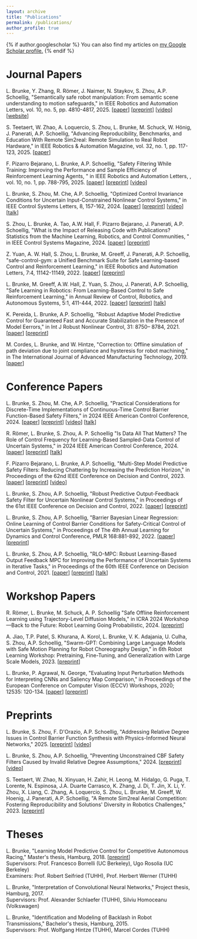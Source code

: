 ```yaml
---
layout: archive
title: "Publications"
permalink: /publications/
author_profile: true
---
```


{% if author.googlescholar %}
  You can also find my articles on <u><a href="{{author.googlescholar}}">my Google Scholar profile</a>.</u>
{% endif %}

<!-- {% include base_path %} -->

<!-- {% for post in site.publications reversed %}
  {% include archive-single.html %}
{% endfor %} -->

Journal Papers
======
L. Brunke, Y. Zhang, R. Römer, J. Naimer, N. Staykov, S. Zhou, A.P. Schoellig, "Semantically safe robot manipulation: From semantic scene understanding to motion safeguards," in IEEE Robotics and Automation Letters, vol. 10, no. 5, pp. 4810-4817, 2025. [[paper](https://ieeexplore.ieee.org/abstract/document/10933541)] [[preprint](https://arxiv.org/abs/2410.15185)] [[video](https://www.youtube.com/watch?v=sL9iW_3nJvQ&t=2s)] [[website](https://beyondcollision.com)]

S. Teetaert, W. Zhao, A. Loquercio, S. Zhou, L. Brunke, M. Schuck, W. Hönig, J. Panerati, A.P. Schoellig, "Advancing Reproducibility, Benchmarks, and Education With Remote Sim2real: Remote Simulation to Real Robot Hardware," in IEEE Robotics & Automation Magazine, vol. 32, no. 1, pp. 117-123, 2025. [[paper](https://ieeexplore.ieee.org/abstract/document/10931186)]

F. Pizarro Bejarano, L. Brunke, A.P. Schoellig, "Safety Filtering While Training: Improving the Performance and Sample Efficiency of Reinforcement Learning Agents, " in IEEE Robotics and Automation Letters, , vol. 10, no. 1, pp. 788-795, 2025. [[paper](https://ieeexplore.ieee.org/abstract/document/10778608)] [[preprint](https://arxiv.org/abs/2410.11671)] [[video](https://www.youtube.com/watch?v=3Z96M8P26mI)]

L. Brunke, S. Zhou, M. Che, A.P. Schoellig, "Optimized Control Invariance Conditions for Uncertain Input-Constrained Nonlinear Control Systems," in IEEE Control Systems Letters, 8, 157-162, 2024. [[paper](https://ieeexplore.ieee.org/abstract/document/10365501)] [[preprint](https://arxiv.org/abs/2312.09565)] [[video](https://www.youtube.com/watch?v=7wVZ25zchaY)] [[talk](https://www.youtube.com/watch?v=aqcu-FXu_3U)]

S. Zhou, L. Brunke, A. Tao, A.W. Hall, F. Pizarro Bejarano, J. Panerati, A.P. Schoellig, "What is the Impact of Releasing Code with Publications? Statistics from the Machine Learning, Robotics, and Control Communities, " in IEEE Control Systems Magazine, 2024. [[paper](https://ieeexplore.ieee.org/document/10621946)] [[preprint](https://arxiv.org/abs/2308.10008)]

Z. Yuan, A. W. Hall, S. Zhou, L. Brunke, M. Greeff, J. Panerati, A.P. Schoellig, "safe-control-gym: a Unified Benchmark Suite for Safe Learning-based Control and Reinforcement Learning," in IEEE Robotics and Automation Letters, 7:4, 11142-11149, 2022. [[paper](https://ieeexplore.ieee.org/document/9849119)] [[preprint](https://arxiv.org/abs/2109.06325)]

L. Brunke, M. Greeff, A.W. Hall, Z. Yuan, S. Zhou, J. Panerati, A.P. Schoellig, "Safe Learning in Robotics: From Learning-Based Control to Safe Reinforcement Learning," in Annual Review of Control, Robotics, and Autonomous Systems, 5:1, 411-444, 2022. [[paper](https://www.annualreviews.org/doi/abs/10.1146/annurev-control-042920-020211?journalCode=control)] [[preprint](https://arxiv.org/abs/2108.06266)] [[talk](https://youtu.be/NW23WLVvEyc)]

K. Pereida, L. Brunke, A.P. Schoellig, "Robust Adaptive Model Predictive Control for Guaranteed Fast and Accurate Stabilization in the Presence of Model Eerrors," in Int J Robust Nonlinear Control, 31: 8750– 8784, 2021. [[paper](https://doi.org/10.1002/rnc.5712)] [[preprint](https://www.dynsyslab.org/wp-content/papercite-data/pdf/pereida-ijrnc21.pdf)]

M. Cordes, L. Brunke, and W. Hintze, "Correction to: Offline simulation of path deviation due to joint compliance and hysteresis for robot machining," in The International Journal of Advanced Manufacturing Technology, 2019. [[paper](https://link.springer.com/article/10.1007%2Fs00170-019-04524-1)]

Conference Papers
======
L. Brunke, S. Zhou, M. Che, A.P. Schoellig, "Practical Considerations for Discrete-Time Implementations of Continuous-Time Control Barrier Function-Based Safety Filters," in 2024 IEEE American Control Conference, 2024. [[paper](https://ieeexplore.ieee.org/abstract/document/10644713)] [[preprint](https://arxiv.org/abs/2404.12329)] [[video](https://youtu.be/HHRuplyWFVg?si=ejbl9RbnUWFC2G9h)] [[talk](https://www.youtube.com/watch?v=7XXyp-vtqKQ)]

R. Römer, L. Brunke, S. Zhou, A. P. Schoellig "Is Data All That Matters? The Role of Control Frequency for Learning-Based Sampled-Data Control of Uncertain Systems," in 2024 IEEE American Control Conference, 2024. [[paper](https://ieeexplore.ieee.org/abstract/document/10644546)] [[preprint](https://arxiv.org/abs/2403.09504)] [[talk](https://www.youtube.com/watch?v=c6safL3RgFM)]

F. Pizarro Bejarano, L. Brunke, A.P. Schoellig, "Multi-Step Model Predictive Safety Filters: Reducing Chattering by Increasing the Prediction Horizon," in Proceedings of the 62nd IEEE Conference on Decision and Control, 2023. [[paper](https://ieeexplore.ieee.org/abstract/document/10383734)] [[preprint](https://arxiv.org/abs/2309.11453)] [[video](https://www.youtube.com/watch?v=l1F4A1HIIIM)]

L. Brunke, S. Zhou, A.P. Schoellig, "Robust Predictive Output-Feedback Safety Filter for Uncertain Nonlinear Control Systems," in Proceedings of the 61st IEEE Conference on Decision and Control, 2022. [[paper](https://ieeexplore.ieee.org/abstract/document/9992834)] [[preprint](https://arxiv.org/abs/2212.08900)]

L. Brunke, S. Zhou, A.P. Schoellig, "Barrier Bayesian Linear Regression: Online Learning of Control Barrier Conditions for Safety-Critical Control of Uncertain Systems," in Proceedings of The 4th Annual Learning for Dynamics and Control Conference, PMLR 168:881-892, 2022. [[paper](https://proceedings.mlr.press/v168/brunke22a.html)] [[preprint](https://arxiv.org/abs/2204.03801)]

L. Brunke, S. Zhou, A.P. Schoellig, "RLO-MPC: Robust Learning-Based Output Feedback MPC for Improving the Performance of Uncertain Systems in Iterative Tasks," in Proceedings of the 60th IEEE Conference on Decision and Control, 2021. [[paper](https://ieeexplore.ieee.org/document/9682940)] [[preprint](https://arxiv.org/abs/2110.00542)] [[talk](https://youtu.be/xJ8xFKp3cAo)]

Workshop Papers
======
R. Römer, L. Brunke, M. Schuck, A. P. Schoellig "Safe Offline Reinforcement Learning using Trajectory-Level Diffusion Models," in ICRA 2024 Workshop—Back to the Future: Robot Learning Going Probabilistic, 2024. [[preprint](https://openreview.net/pdf?id=o575pIMeEz)]

A. Jiao, T.P. Patel, S. Khurana, A. Korol, L. Brunke, V. K. Adajania, U. Culha, S. Zhou, A.P. Schoellig, "Swarm-GPT: Combining Large Language Models with Safe Motion Planning for Robot Choreography Design," in 6th Robot Learning Workshop: Pretraining, Fine-Tuning, and Generalization with Large Scale Models, 2023. [[preprint](https://arxiv.org/abs/2312.01059)]

L. Brunke, P. Agrawal, N. George, "Evaluating Input Perturbation Methods for Interpreting CNNs and Saliency Map Comparison," in Proceedings of the European Conference on Computer Vision (ECCV) Workshops, 2020; 12535: 120-134. [[paper](https://link.springer.com/chapter/10.1007/978-3-030-66415-2_8)] [[preprint](https://arxiv.org/abs/2101.10977)]

Preprints
======
L. Brunke, S. Zhou, F. D'Orazio, A.P. Schoellig, "Addressing Relative Degree Issues in Control Barrier Function Synthesis with Physics-Informed Neural Networks," 2025. [[preprint](https://arxiv.org/abs/2504.06242)] [[video](https://www.youtube.com/watch?v=bxGFtq1PIgM)]

L. Brunke, S. Zhou, A.P. Schoellig, "Preventing Unconstrained CBF Safety Filters Caused by Invalid Relative Degree Assumptions," 2024. [[preprint](https://arxiv.org/abs/2409.11171)] [[video](https://www.youtube.com/watch?v=V6XuLyLdVqo)]

S. Teetaert, W. Zhao, N. Xinyuan, H. Zahir, H. Leong, M. Hidalgo, G. Puga, T. Lorente, N. Espinosa, J.A. Duarte Carrasco, K. Zhang, J. Di, T. Jin, X. Li, Y. Zhou, X. Liang, C. Zhang, A. Loquercio, S. Zhou, L. Brunke, M. Greeff, W. Hoenig, J. Panerati, A.P. Schoellig, "A Remote Sim2real Aerial Competition: Fostering Reproducibility and Solutions' Diversity in Robotics Challenges," 2023. [[preprint](https://arxiv.org/abs/2308.16743)]

Theses
======
L. Brunke, "Learning Model Predictive Control for Competitive Autonomous Racing," Master's thesis, Hamburg, 2018. [[preprint](https://arxiv.org/abs/2005.00826)]\
Supervisors: Prof. Francesco Borrelli (UC Berkeley), Ugo Rosolia (UC Berkeley)\
Examiners: Prof. Robert Seifried (TUHH), Prof. Herbert Werner (TUHH)

L. Brunke, "Interpretation of Convolutional Neural Networks," Project thesis, Hamburg, 2017.\
Supervisors: Prof. Alexander Schlaefer (TUHH), Silviu Homoceanu (Volkswagen)

L. Brunke, "Identification and Modeling of Backlash in Robot Transmissions," Bachelor's thesis, Hamburg, 2015.\
Supervisors: Prof. Wolfgang Hintze (TUHH), Marcel Cordes (TUHH)
